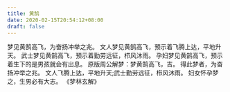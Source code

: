 ```yaml
---
title: 黄鹄
date: 2020-02-15T20:54:12+08:00
draft: false
---
```


梦见黄鹄高飞，为奋扬冲举之兆。
文人梦见黄鹄高飞，预示着飞腾上达，平地升天。
武士梦见黄鹄高飞，预示着勤劳远征，栉风沐雨。
孕妇梦见黄鹄高飞，预示着生下的是男孩就会有出息。
原版周公解梦：梦黄鹄高飞，吉。
得此梦者，为奋扬冲举之兆。
文人飞腾上达，平地升天;武士勤劳远征，栉风沐雨。
妇女怀孕梦之，生男必有大志。
《梦林玄解》